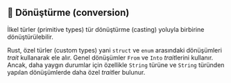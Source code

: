 ## 🔄 Dönüştürme (conversion)

İlkel türler (primitive types) tür dönüştürme (casting) yoluyla birbirine dönüştürülebilir.

Rust, özel türler (custom types) yani `struct` ve `enum` arasındaki dönüşümleri *trait* kullanarak ele alır. Genel dönüşümler `From` ve `Into` *trait*lerini kullanır. Ancak, daha yaygın durumlar için özellikle `String` türüne ve `String` türünden yapılan dönüşümlerde daha özel *trait*ler bulunur.

